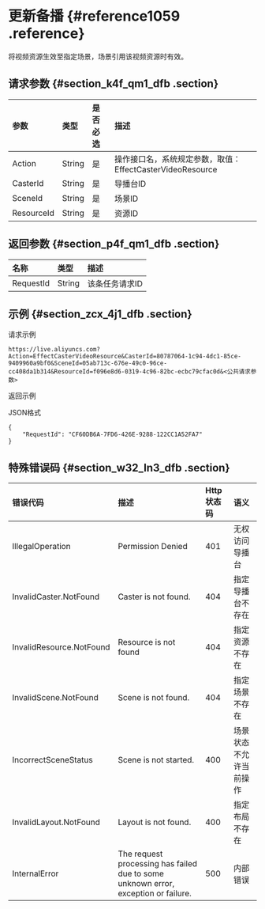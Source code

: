 # 更新备播 {#reference1059 .reference}

将视频资源生效至指定场景，场景引用该视频资源时有效。

## 请求参数 {#section_k4f_qm1_dfb .section}

|参数|类型|是否必选|描述|
|:-|:-|:---|:-|
|Action|String|是|操作接口名，系统规定参数，取值：EffectCasterVideoResource|
|CasterId|String|是|导播台ID|
|SceneId|String|是|场景ID|
|ResourceId|String|是|资源ID|

## 返回参数 {#section_p4f_qm1_dfb .section}

|名称|类型|描述|
|:-|:-|:-|
|RequestId|String|该条任务请求ID|

## 示例 {#section_zcx_4j1_dfb .section}

请求示例

```
https://live.aliyuncs.com?Action=EffectCasterVideoResource&CasterId=80787064-1c94-4dc1-85ce-9409960a9bf0&SceneId=05ab713c-676e-49c0-96ce-cc408da1b314&ResourceId=f096e8d6-0319-4c96-82bc-ecbc79cfac0d&<公共请求参数> 
```

返回示例

JSON格式

```
{
    "RequestId": "CF60DB6A-7FD6-426E-9288-122CC1A52FA7"
}
```

## 特殊错误码 {#section_w32_ln3_dfb .section}

|错误代码|描述|Http 状态码|语义|
|:---|:-|:-------|:-|
|IllegalOperation|Permission Denied|401|无权访问导播台|
|InvalidCaster.NotFound|Caster is not found.|404|指定导播台不存在|
|InvalidResource.NotFound|Resource is not found|404|指定资源不存在|
|InvalidScene.NotFound|Scene is not found.|404|指定场景不存在|
|IncorrectSceneStatus|Scene is not started.|400|场景状态不允许当前操作|
|InvalidLayout.NotFound|Layout is not found.|400|指定布局不存在|
|InternalError|The request processing has failed due to some unknown error, exception or failure.|500|内部错误|

